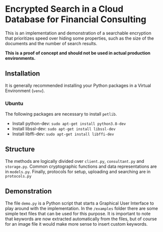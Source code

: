 # Encrypted Search in a Cloud Database for Financial Consulting
This is an implementation and demonstration of a searchable encryption that prioritizes speed over hiding some
properties, such as the size of the documents and the number of search results.

**This is a proof of concept and should not be used in actual production environments.**

## Installation
It is generally recommended installing your Python packages in a Virtual Environment (`venv`).

### Ubuntu
The following packages are necessary to install `petlib`.
- Install python-dev: `sudo apt-get install python3.8-dev`
- Install libssl-dev: `sudo apt-get install libssl-dev`
- Install libffi-dev: `sudo apt-get install libffi-dev`

## Structure
The methods are logically divided over `client.py`, `consultant.py` and `storage.py`.
Common cryptographic functions and data representations are in `models.py`.
Finally, protocols for setup, uploading and searching are in `protocols.py`

## Demonstration
The file `demo.py` is a Python script that starts a Graphical User Interface to play around with the implementation.
In the `/examples` folder there are some simple text files that can be used for this purpose.
It is important to note that keywords are now extracted automatically from the files, but of course for an image file it
would make more sense to insert custom keywords.
